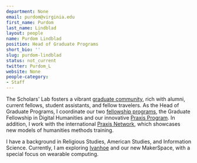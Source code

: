 ```yaml
---
department: None
email: purdom@virginia.edu
first_name: Purdom
last_name: Lindblad
layout: people
name: Purdom Lindblad
position: Head of Graduate Programs
short_bio: ''
slug: purdom-lindblad
status: not_current
twitter: Purdom_L
website: None
people-category:
- Staff
---
```

The Scholars' Lab fosters a vibrant [graduate community](/people), rich with alumni, current fellows, student assistants, and fellow travelers. As the Head of Graduate Programs, I coordinate our two [fellowship programs](/student-opportunities), the Graduate Fellowship in Digital Humanities and our innovative [Praxis Program](http://www.praxis.scholarslab.org). In addition, I work with the international [Praxis Network](http://www.praxis-network.org), which showcases new models of humanities methods training.

I have a background in Religious Studies, American Studies, and Information Science. Currently, I am exploring [Ivanhoe](http://www.ivanhoe.scholarslab.org) and our new MakerSpace, with a special focus on wearable computing.

